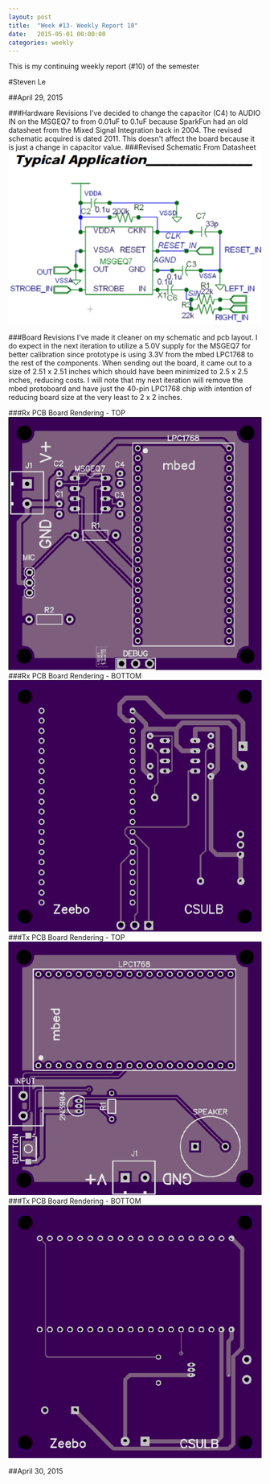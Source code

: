 ```yaml
---
layout: post
title:  "Week #13- Weekly Report 10"
date:   2015-05-01 00:00:00
categories: weekly
---
```


This is my continuing weekly report (#10) of the semester

#Steven Le

##April 29, 2015

###Hardware Revisions
I've decided to change the capacitor (C4) to AUDIO IN on the MSGEQ7 to from 0.01uF to 0.1uF because SparkFun had an old datasheet from the Mixed Signal Integration back in 2004.  The revised schematic acquired is dated 2011.  This doesn't affect the board because it is just a change in capacitor value.
###Revised Schematic From Datasheet
![MSGEQ7 Revised Datasheet Schematic](/images/am_msgeq7ds.png)

###Board Revisions
I've made it cleaner on my schematic and pcb layout.  I do expect in the next iteration to utilize a 5.0V supply for the MSGEQ7 for better calibration since prototype is using 3.3V from the mbed LPC1768 to the rest of the components.  When sending out the board, it came out to a size of 2.51 x 2.51 inches which should have been minimized to 2.5 x 2.5 inches, reducing costs.  I will note that my next iteration will remove the mbed protoboard and have just the 40-pin LPC1768 chip with intention of reducing board size at the very least to 2 x 2 inches.

###Rx PCB Board Rendering - TOP
![Rx PCB Board Front Rendering](/images/am_rx_boardfront1.0.png)
###Rx PCB Board Rendering - BOTTOM
![Rx PCB Board Back Rendering](/images/am_rx_boardback1.0.png)
###Tx PCB Board Rendering - TOP
![Tx PCB Board Front Rendering](/images/am_tx_boardfront1.0.png)
###Tx PCB Board Rendering - BOTTOM
![Tx PCB Board Back Rendering](/images/am_tx_boardback1.0.png)

##April 30, 2015
